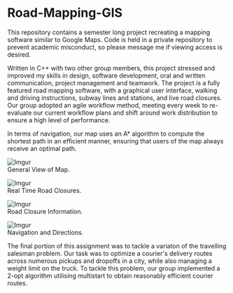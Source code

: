 # Road-Mapping-GIS
This repository contains a semester long project recreating a mapping software similar to Google Maps. Code is held in a private repository to prevent academic misconduct, so please message me if viewing access is desired.


Written in C++ with two other group members, this project stressed and improved my skills in design, software development, oral and written communication, project management and teamwork. The project is a fully featured road mapping software, with a graphical user interface, walking and driving instructions, subway lines and stations, and live road closures. Our group adopted an agile workflow method, meeting every week to re-evaluate our current workflow plans and shift around work distribution to ensure a high level of performance.  

In terms of navigation, our map uses an A* algorithm to compute the shortest path in an efficient manner, ensuring that users of the map always receive an optimal path.

![Imgur](https://imgur.com/fY8eY40.png)  
General View of Map.  

![Imgur](https://i.imgur.com/loBXzsc.png)  
Real Time Road Closures.  

![Imgur](https://i.imgur.com/49t1YRz.png)  
Road Closure Information.  

![Imgur](https://i.imgur.com/tLlULpx.png)  
Navigation and Directions. 

The final portion of this assignment was to tackle a variaton of the travelling salesman problem. Our task was to optimize a courier's delivery routes across numerous pickups and dropoffs in a city, while also managing a weight limit on the truck. To tackle this problem, our group implemented a 2-opt algorithm utilising multistart to obtain reasonably efficient courier routes. 
